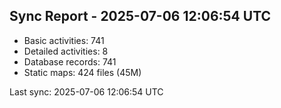## Sync Report - 2025-07-06 12:06:54 UTC

- Basic activities: 741
- Detailed activities: 8
- Database records: 741
- Static maps: 424 files (45M)

Last sync: 2025-07-06 12:06:54 UTC
